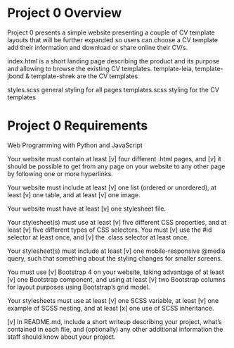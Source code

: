 # Project 0 Overview

Project 0 presents a simple website presenting a couple of CV template layouts that will be further expanded so users can choose a CV template add their information and download or share online their CV/s. 

index.html is a short landing page describing the product and its purpose and allowing to browse the existing CV templates.
template-leia, template-jbond & template-shrek are the CV templates

styles.scss general styling for all pages
templates.scss styling for the CV templates


# Project 0 Requirements

Web Programming with Python and JavaScript

Your website must contain at least [v] four different .html pages, and  [v] it should be possible to get from any page on your website to any other page by following one or more hyperlinks.

Your website must include at least [v] one list (ordered or unordered), at least [v] one table, and at least [v] one image.

Your website must have at least [v] one stylesheet file.

Your stylesheet(s) must use at least [v] five different CSS properties, and at least [v] five different types of CSS selectors. You must [v] use the #id selector at least once, and [v] the .class selector at least once.

Your stylesheet(s) must include at least [v] one mobile-responsive @media query, such that something about the styling changes for smaller screens.

You must use [v] Bootstrap 4 on your website, taking advantage of at least [v] one Bootstrap component, and using at least [v] two Bootstrap columns for layout purposes using Bootstrap’s grid model.

Your stylesheets must use at least [v] one SCSS variable, at least [v] one example of SCSS nesting, and at least [x] one use of SCSS inheritance.

[v] In README.md, include a short writeup describing your project, what’s contained in each file, and (optionally) any other additional information the staff should know about your project.
